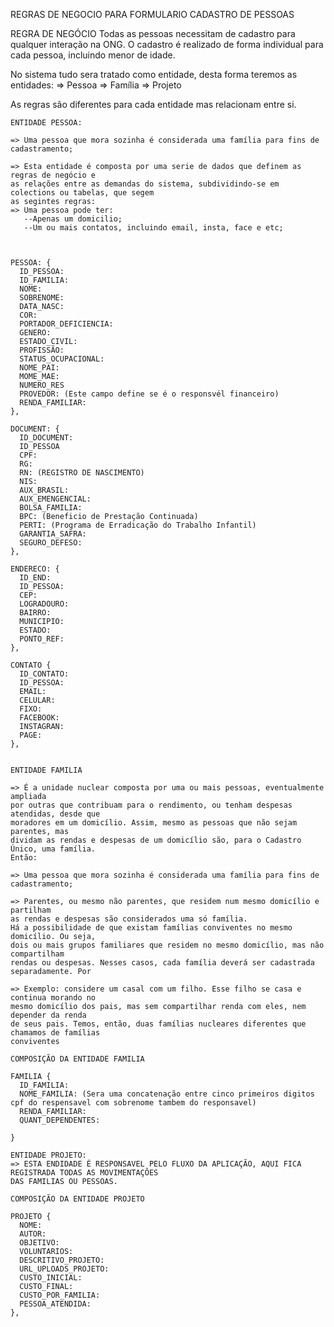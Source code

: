 REGRAS DE NEGOCIO PARA FORMULARIO CADASTRO DE PESSOAS


REGRA DE NEGÓCIO
  Todas as pessoas necessitam de cadastro para qualquer interação na ONG.
  O cadastro é realizado de forma individual para cada pessoa, incluindo menor de idade.

  No sistema tudo sera tratado como entidade, desta forma teremos as entidades:
  => Pessoa
  => Família
  => Projeto

  As regras são diferentes para cada entidade mas relacionam entre si.

    ENTIDADE PESSOA:

    => Uma pessoa que mora sozinha é considerada uma família para fins de
    cadastramento;

    => Esta entidade é composta por uma serie de dados que definem as regras de negócio e
    as relações entre as demandas do sistema, subdividindo-se em colections ou tabelas, que segem
    as segintes regras:
    => Uma pessoa pode ter:
       --Apenas um domicilio;
       --Um ou mais contatos, incluindo email, insta, face e etc;



    PESSOA: {
      ID_PESSOA: 
      ID_FAMILIA:
      NOME:
      SOBRENOME:
      DATA_NASC:
      COR:
      PORTADOR_DEFICIENCIA:
      GENERO:
      ESTADO_CIVIL:
      PROFISSÃO:
      STATUS_OCUPACIONAL:
      NOME_PAI:
      MOME_MAE:
      NUMERO_RES
      PROVEDOR: (Este campo define se é o responsvél financeiro)
      RENDA_FAMILIAR:
    },

    DOCUMENT: {
      ID_DOCUMENT:
      ID_PESSOA
      CPF:
      RG:
      RN: (REGISTRO DE NASCIMENTO)
      NIS:
      AUX_BRASIL:
      AUX_EMENGENCIAL:
      BOLSA_FAMILIA:
      BPC: (Beneficio de Prestação Continuada)
      PERTI: (Programa de Erradicação do Trabalho Infantil)
      GARANTIA_SAFRA:
      SEGURO_DEFESO:
    },

    ENDERECO: {
      ID_END:
      ID_PESSOA:
      CEP:
      LOGRADOURO:
      BAIRRO:
      MUNICIPIO:
      ESTADO:
      PONTO_REF:
    },

    CONTATO {
      ID_CONTATO:
      ID_PESSOA:
      EMAIL:
      CELULAR:
      FIXO:
      FACEBOOK:
      INSTAGRAN:
      PAGE:
    },


    ENTIDADE FAMILIA

    => É a unidade nuclear composta por uma ou mais pessoas, eventualmente ampliada
    por outras que contribuam para o rendimento, ou tenham despesas atendidas, desde que
    moradores em um domicílio. Assim, mesmo as pessoas que não sejam parentes, mas
    dividam as rendas e despesas de um domicílio são, para o Cadastro Único, uma família.
    Então:

    => Uma pessoa que mora sozinha é considerada uma família para fins de
    cadastramento;

    => Parentes, ou mesmo não parentes, que residem num mesmo domicílio e partilham
    as rendas e despesas são considerados uma só família.
    Há a possibilidade de que existam famílias conviventes no mesmo domicílio. Ou seja,
    dois ou mais grupos familiares que residem no mesmo domicílio, mas não compartilham
    rendas ou despesas. Nesses casos, cada família deverá ser cadastrada separadamente. Por
    
    => Exemplo: considere um casal com um filho. Esse filho se casa e continua morando no
    mesmo domicílio dos pais, mas sem compartilhar renda com eles, nem depender da renda
    de seus pais. Temos, então, duas famílias nucleares diferentes que chamamos de famílias
    conviventes

    COMPOSIÇÃO DA ENTIDADE FAMILIA

    FAMILIA {
      ID_FAMILIA:
      NOME_FAMILIA: (Sera uma concatenação entre cinco primeiros digitos cpf do respensavel com sobrenome tambem do responsavel)
      RENDA_FAMILIAR:
      QUANT_DEPENDENTES:
            
    }

    ENTIDADE PROJETO:
    => ESTA ENDIDADE É RESPONSAVEL PELO FLUXO DA APLICAÇÃO, AQUI FICA REGISTRADA TODAS AS MOVIMENTAÇÕES
    DAS FAMILIAS OU PESSOAS.

    COMPOSIÇÃO DA ENTIDADE PROJETO

    PROJETO {
      NOME:
      AUTOR:
      OBJETIVO:
      VOLUNTARIOS:
      DESCRITIVO_PROJETO:
      URL_UPLOADS_PROJETO:
      CUSTO_INICIAL:
      CUSTO_FINAL:
      CUSTO_POR_FAMILIA:
      PESSOA_ATENDIDA:
    },

 
